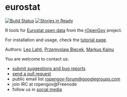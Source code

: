 eurostat
======

[![Build Status](https://api.travis-ci.org/rOpenGov/eurostat.png)](https://travis-ci.org/rOpenGov/eurostat)
[![Stories in Ready](https://badge.waffle.io/ropengov/eurostat.png?label=TODO)](http://waffle.io/ropengov/eurostat)

R tools for [Eurostat open data](http://epp.eurostat.ec.europa.eu/portal/page/portal/statistics/themes) from the [rOpenGov](http://ropengov.github.io) project.   

For installation and usage, check the [tutorial page](https://github.com/rOpenGov/eurostat/blob/master/vignettes/eurostat_tutorial.md).  

Authors: [Leo Lahti](https://github.com/antagomir), [Przemyslaw Biecek](https://github.com/pbiecek), [Markus Kainu](https://github.com/muuankarski)
  
You are welcome to contact us:

  * [submit suggestions and bug reports](https://github.com/ropengov/eurostat/issues)
  * [send a pull request](https://github.com/ropengov/eurostat/)
  * public email list ropengov-forum@googlegroups.com
  * join IRC at ropengov@Freenode
  * follow us in [social media](http://ropengov.github.io/contribute/)  

